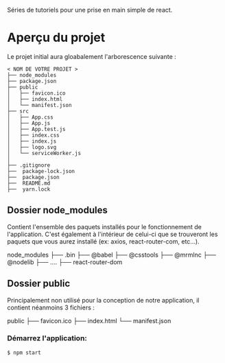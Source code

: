 Séries de tutoriels pour une prise en main simple de react.

# Aperçu du projet
Le projet initial aura gloabalement l'arborescence suivante :

```
< NOM DE VOTRE PROJET >
├── node_modules
├── package.json
├── public
│   ├── favicon.ico
│   ├── index.html
│   └── manifest.json
├── src
│   ├── App.css
│   ├── App.js
│   ├── App.test.js
│   ├── index.css
│   ├── index.js
│   ├── logo.svg
│   └── serviceWorker.js
│
├── .gitignore
├──  package-lock.json
├──  package.json
├──  README.md
├──  yarn.lock

```
## Dossier node_modules
Contient l'ensemble des paquets installés pour le fonctionnement de l'application.
C'est également à l'intérieur de celui-ci que se trouveront les paquets que vous aurez installé (ex: axios, react-router-com, etc...).

 node_modules
 ├── .bin
 ├── @babel
 ├── @csstools
 ├── @mrmlnc
 ├── @nodelib
 ├── ....
 ├── react-router-dom

## Dossier public
Principalement non utilisé  pour la conception de notre application, il contient néanmoins 3 fichiers :

 public
 ├── favicon.ico
 ├── index.html
 └── manifest.json

### Démarrez l'application:

```
$ npm start

```

